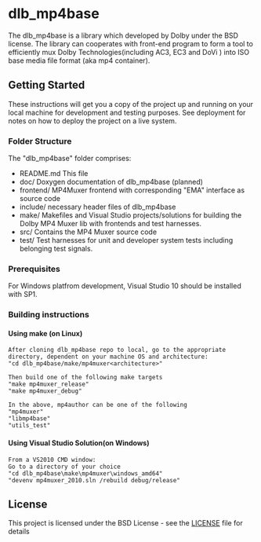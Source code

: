 # dlb_mp4base

The dlb_mp4base is a library which  developed by Dolby under the BSD license. The library can cooperates with front-end program to form a tool to efficiently mux Dolby Technologies(including AC3, EC3 and DoVi ) into ISO base media file format (aka mp4 container).

## Getting Started

These instructions will get you a copy of the project up and running on your local machine for development and testing purposes. See deployment for notes on how to deploy the project on a live system.

### Folder Structure

The "dlb_mp4base" folder comprises:

- README.md         This file
- doc/                       Doxygen documentation of dlb_mp4base (planned)
- frontend/               MP4Muxer frontend with corresponding "EMA" interface as source code
- include/                 necessary header files of dlb_mp4base
- make/                    Makefiles and Visual Studio projects/solutions for building the Dolby MP4 Muxer lib with frontends and test harnesses.
- src/                        Contains the MP4 Muxer source code
- test/                       Test harnesses for unit and developer system tests including belonging test signals.

### Prerequisites

For Windows platfrom development, Visual Studio 10 should be installed with SP1.

### Building instructions

#### Using make (on Linux)

    After cloning dlb_mp4base repo to local, go to the appropriate directory, dependent on your machine OS and architecture:
    "cd dlb_mp4base/make/mp4muxer<architecture>"

    Then build one of the following make targets
    "make mp4muxer_release"
    "make mp4muxer_debug"

    In the above, mp4author can be one of the following
    "mp4muxer"
    "libmp4base"
    "utils_test"

#### Using Visual Studio Solution(on	Windows)

    From a VS2010 CMD window:
    Go to a directory of your choice
    "cd dlb_mp4base\make\mp4muxer\windows_amd64"
    "devenv mp4muxer_2010.sln /rebuild debug/release"


## License

This project is licensed under the BSD License - see the [LICENSE](LICENSE.md) file for details


